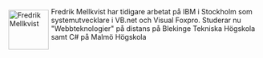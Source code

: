 <div class=byline markdown=1>
<img src="img/fredrik.jpg" width="80" style="float: left; padding:5px" alt="Fredrik Mellkvist">
Fredrik Mellkvist har tidigare arbetat på IBM i Stockholm som systemutvecklare i VB.net och Visual Foxpro. Studerar nu "Webbteknologier" på distans på Blekinge Tekniska Högskola samt C# på Malmö Högskola
</div>

